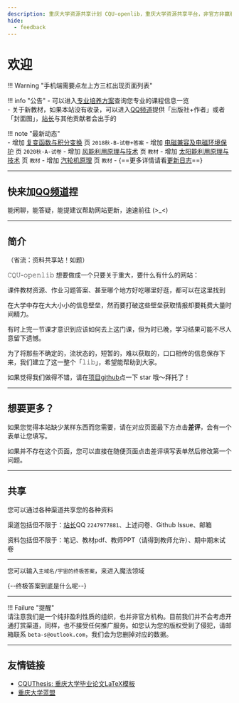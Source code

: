 ```yaml
---
description: 重庆大学资源共享计划 CQU-openlib，重庆大学资源共享平台，非官方非赢利组织，提供课件、教材pdf、各种杂项信息。
hide:
  - feedback
---
```


# 欢迎  
!!! Warning "手机端需要点左上方三杠出现页面列表"  
<div class="grid" markdown>

!!! info "公告"
    - 可以进入[专业培养方案](academic/专业培养方案/index.md)查询您专业的课程信息一览  
    - 关于新教材，如果本站没有收录，可以进入[QQ频道](https://pd.qq.com/s/4upbscwrl)提供「出版社+作者」或者「封面图」，[站长](contributor/茵符草.md)与其他贡献者会出手的

!!! note "最新动态"  
    - 增加 [复变函数与积分变换](course/复变函数与积分变换.md) 页 `2018秋-B-试卷+答案`
    - 增加 [电磁兼容及电磁环境保护](course/电磁兼容及电磁环境保护.md) 页 `2020秋-A-试卷`
    - 增加 [风能利用原理与技术](course/风能利用原理与技术.md) 页 `教材`
    - 增加 [太阳能利用原理与技术](course/太阳能利用原理与技术.md) 页 `教材`
    - 增加 [汽轮机原理](course/汽轮机原理.md) 页 `教材`
    - {==更多详情请看[更新日志](sundry/更新日志/index.md)==}

</div>

---

## 快来加[QQ频道](https://pd.qq.com/s/4upbscwrl)捏

能闲聊，能答疑，能提建议帮助网站更新，速速前往 (>_<)

---

## 简介  

（省流：资料共享站！如题）  

𝙲𝚀𝚄-𝚘𝚙𝚎𝚗𝚕𝚒𝚋 想要做成一个只要关于重大，要什么有什么的网站：  

课件教材资源、作业习题答案、甚至哪个地方好吃哪里好逛，都可以在这里找到  

在大学中存在大大小小的信息壁垒，然而要打破这些壁垒获取情报却要耗费大量时间精力。  

有时上完一节课才意识到应该如何去上这门课，但为时已晚，学习结果可能不尽人意留下遗憾。  

为了将那些不确定的，流状态的，短暂的，难以获取的，口口相传的信息保存下来，我们建立了这一整个「𝚕𝚒𝚋」，希望能帮助到大家。  

如果觉得我们做得不错，请在[项目github](https://github.com/INFO-studio/CQU-openlib)点一下 star 哦～拜托了！  

---

## 想要更多？
如果您觉得本站缺少某样东西而您需要，请在对应页面最下方点击**差评**，会有一个表单让您填写。  

如果并不存在这个页面，您可以直接在随便页面点击差评填写表单然后修改第一个问题。  

---

## 共享
您可以通过各种渠道共享您的各种资料  

渠道包括但不限于：[站长](contributor/茵符草.md)QQ `2247977881`、上述问卷、Github Issue、邮箱  

资料包括但不限于：笔记、教材pdf、教师PPT（请得到教师允许）、期中期末试卷  

---

您可以输入`主域名/宇宙的终极答案`，来进入魔法领域  

{--终极答案到底是什么呢--}  

---

!!! Failure "提醒"  
    请注意我们是一个纯非盈利性质的组织，也并非官方机构。目前我们并不会考虑开通打赏渠道，同样，也不接受任何推广服务。如您认为您的版权受到了侵犯，请邮箱联系 `beta-s@outlook.com`，我们会为您删掉对应的数据。  

---

## 友情链接
- [CQUThesis: 重庆大学毕业论文LaTeX模板](https://github.com/nanmu42/CQUThesis)
- [重庆大学蓝盟](http://lanunion.cqu.edu.cn/)